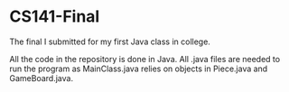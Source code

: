 # CS141-Final
The final I submitted for my first Java class in college.
  
All the code in the repository is done in Java.  All .java files are needed to run the program as MainClass.java relies on objects in Piece.java and GameBoard.java.
